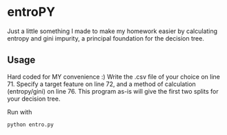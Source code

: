 # entroPY
Just a little something I made to make my homework easier by calculating entropy and gini impurity, a principal foundation for the decision tree.

## Usage
Hard coded for MY convenience :) 
Write the .csv file of your choice on line 71. Specify a target feature on line 72, and a method of calculation (entropy/gini) on line 76. This program as-is will give the first two splits for your decision tree.

Run with
```
python entro.py 
```
